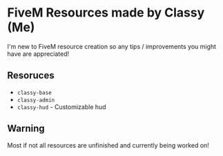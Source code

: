 # FiveM Resources made by Classy (Me)

I'm new to FiveM resource creation so any tips / improvements you might have are appreciated!

## Resoruces

- `classy-base`
- `classy-admin`
- `classy-hud` - Customizable hud

## Warning

Most if not all resources are unfinished and currently being worked on!
